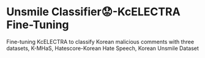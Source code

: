 # Unsmile Classifier😟-KcELECTRA Fine-Tuning
Fine-tuning KcELECTRA to classify Korean malicious comments with three datasets, K-MHaS, Hatescore-Korean Hate Speech, Korean Unsmile Dataset
